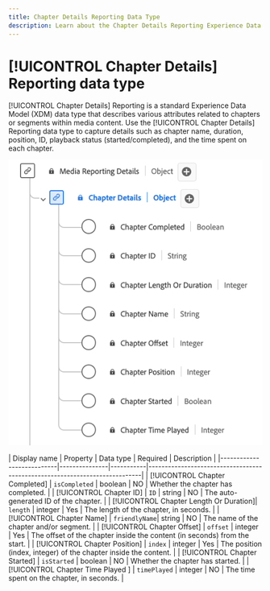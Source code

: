 ```yaml
---
title: Chapter Details Reporting Data Type
description: Learn about the Chapter Details Reporting Experience Data Model (XDM) data type.
---
```

# [!UICONTROL Chapter Details] Reporting data type

<!-- WIP -->
<!-- Update the description below -->

[!UICONTROL Chapter Details] Reporting is a standard Experience Data Model (XDM) data type that describes various attributes related to chapters or segments within media content. Use the [!UICONTROL Chapter Details] Reporting data type to capture details such as chapter name, duration, position, ID, playback status (started/completed), and the time spent on each chapter.

<!-- Update the image below -->
![A diagram of the Chapter Details Reporting data type.](../images/data-types/chapter-details-reporting.png)

| Display name                           | Property      | Data type | Required | Description                                        |
|---------------------------|---------------|-----------|----------------------------------------------------------------------------|
| [!UICONTROL Chapter Completed]         | `isCompleted` | boolean   |   NO      | Whether the chapter has completed.                |
| [!UICONTROL Chapter ID]                | `ID`          | string    |   NO      | The auto-generated ID of the chapter.             |
| [!UICONTROL Chapter Length Or Duration]| `length`      | integer   |   Yes     | The length of the chapter, in seconds.            |
| [!UICONTROL Chapter Name]              | `friendlyName`| string    |   NO      | The name of the chapter and/or segment.           |
| [!UICONTROL Chapter Offset]            | `offset`      | integer   |   Yes     | The offset of the chapter inside the content (in seconds) from the start. |
| [!UICONTROL Chapter Position]          | `index`       | integer   |   Yes     | The position (index, integer) of the chapter inside the content. |
| [!UICONTROL Chapter Started]           | `isStarted`   | boolean   |   NO      | Whether the chapter has started.                  |
| [!UICONTROL Chapter Time Played ]      | `timePlayed`  | integer   |   NO      | The time spent on the chapter, in seconds.        |
